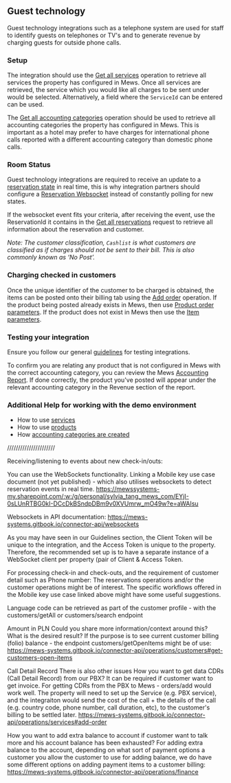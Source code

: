 ## Guest technology

Guest technology integrations such as a telephone system are used for staff to identify guests on telephones or TV's and to generate revenue by charging guests for outside phone calls.

### Setup

The integration should use the [Get all services](../operations/services.md#get-all-services) operation to retrieve all services the property has configured in Mews. Once all services are retrieved, the service which you would like all charges to be sent under would be selected. Alternatively, a field where the `ServiceId` can be entered can be used.

The [Get all accounting categories](../operations/finance.md#get-all-accounting-categories) operation should be used to retrieve all accounting categories the property has configured in Mews. This is important as a hotel may prefer to have charges for international phone calls reported with a different accounting category than domestic phone calls.

### Room Status

Guest technology integrations are required to receive an update to a [reservation state](../operations/reservations.md#reservation-state) in real time, this is why integration partners should configure a [Reservation Websocket](../websockets.md#reservation-event) instead of constantly polling for new states.

If the websocket event fits your criteria, after receiving the event, use the ReservationId it contains in the [Get all reservations](../operations/reservations.md#get-all-reservations) request to retrieve all information about the reservation and customer.

*Note: The customer classification, `Cashlist` is what customers are classified as if charges should not be sent to their bill. This is also commonly known as ‘No Post’.*

### Charging checked in customers

Once the unique identifier of the customer to be charged is obtained, the items can be posted onto their billing tab using the [Add order](../operations/services.md#add-order) operation. If the product being posted already exists in Mews, then use [Product order parameters](../operations/services.md#product-order-parameters). If the product does not exist in Mews then use the [Item parameters](../operations/services.md#item-parameters). 

### Testing your integration

Ensure you follow our general [guidelines](../guidelines.md) for testing integrations.

To confirm you are relating any product that is not configured in Mews with the correct accounting category, you can review the Mews [Accounting Report](https://intercom.help/mews-systems/en/articles/4245918-accounting-report). If done correctly, the product you've posted will appear under the relevant accounting category in the Revenue section of the report.

### Additional Help for working with the demo environment

- How to use [services](https://intercom.help/mews-systems/en/articles/4244364-understanding-services) 
- How to use [products](https://intercom.help/mews-systems/en/articles/4244370-create-or-delete-a-product)
- How [accounting categories are created](https://intercom.help/mews-systems/en/articles/4244319-create-an-accounting-category)

//////////////////////

Receiving/listening to events about new check-in/outs:

You can use the WebSockets functionality. Linking a Mobile key use case document (not yet published) - which also utilises websockets to detect reservation events in real time.
https://mewssystems-my.sharepoint.com/:w:/g/personal/sylvia_tang_mews_com/EYjI-0sLUnRTBG0kI-DCcDkBSndpDBm9v0XVUmrw_mO49w?e=aWAIsu  

Websockets in API documentation: https://mews-systems.gitbook.io/connector-api/websockets

As you may have seen in our Guidelines section, the Client Token will be unique to the integration, and the Access Token is unique to the property. Therefore, the recommended set up is to have a separate instance of a WebSocket client per property (pair of Client & Access Token. 

For processing check-in and check-outs, and the requirement of customer detail such as Phone number:
The reservations operations and/or the customer operations might be of interest. The specific workflows offered in the Mobile key use case linked above might have some useful suggestions. 

Language code
can be retrieved as part of the customer profile -  with the customers/getAll or customers/search endpoint 

Amount in PLN
Could you share more information/context around this? What is the desired result?
If the purpose is to see current customer billing (folio) balance - the endpoint customers/getOpenItems might be of use:
https://mews-systems.gitbook.io/connector-api/operations/customers#get-customers-open-items

Call Detail Record 
There is also other issues
How you want to get data CDRs (Call Detail Record) from our PBX?
It can be required if customer want to get invoice. 
For getting CDRs from the PBX to Mews - orders/add would work well. The property will need to set up the Service (e.g. PBX service), and the integraiton would send the cost of the call + the details of the call (e.g. country code, phone number, call duration, etc), to the customer's billing to be settled later. 
https://mews-systems.gitbook.io/connector-api/operations/services#add-order


How you want to add extra balance to account if customer want to talk more and his account balance has been exhausted?
For adding extra balance to the account, depending on what sort of payment options a customer you allow the customer to use for adding balance, we do have some different options on adding payment items to a customer billing:
https://mews-systems.gitbook.io/connector-api/operations/finance



